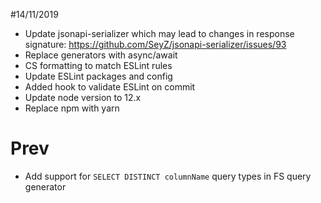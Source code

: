 #14/11/2019
- Update jsonapi-serializer which may lead to changes in response signature: https://github.com/SeyZ/jsonapi-serializer/issues/93
- Replace generators with async/await
- CS formatting to match ESLint rules
- Update ESLint packages and config
- Added hook to validate ESLint on commit 
- Update node version to 12.x
- Replace npm with yarn

# Prev
- Add support for `SELECT DISTINCT columnName` query types in FS query generator
